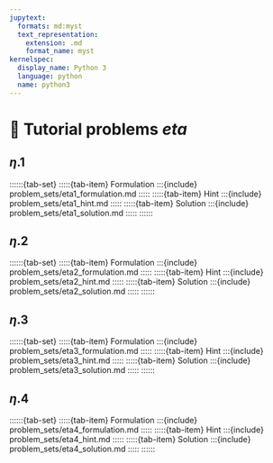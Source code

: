 ```yaml
---
jupytext:
  formats: md:myst
  text_representation:
    extension: .md
    format_name: myst
kernelspec:
  display_name: Python 3
  language: python
  name: python3
---
```


# 🔬 Tutorial problems *eta*


## $\eta$.1

::::::{tab-set}
:::::{tab-item} Formulation
:::{include} problem_sets/eta1_formulation.md
:::::
:::::{tab-item} Hint
:::{include} problem_sets/eta1_hint.md
:::::
:::::{tab-item} Solution
:::{include} problem_sets/eta1_solution.md
:::::
::::::

## $\eta$.2

::::::{tab-set}
:::::{tab-item} Formulation
:::{include} problem_sets/eta2_formulation.md
:::::
:::::{tab-item} Hint
:::{include} problem_sets/eta2_hint.md
:::::
:::::{tab-item} Solution
:::{include} problem_sets/eta2_solution.md
:::::
::::::

## $\eta$.3

::::::{tab-set}
:::::{tab-item} Formulation
:::{include} problem_sets/eta3_formulation.md
:::::
:::::{tab-item} Hint
:::{include} problem_sets/eta3_hint.md
:::::
:::::{tab-item} Solution
:::{include} problem_sets/eta3_solution.md
:::::
::::::

## $\eta$.4

::::::{tab-set}
:::::{tab-item} Formulation
:::{include} problem_sets/eta4_formulation.md
:::::
:::::{tab-item} Hint
:::{include} problem_sets/eta4_hint.md
:::::
:::::{tab-item} Solution
:::{include} problem_sets/eta4_solution.md
:::::
::::::

